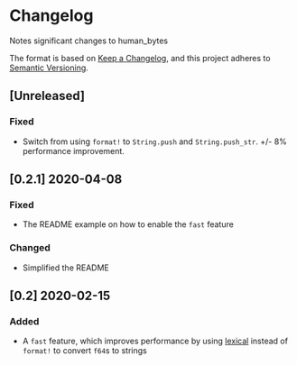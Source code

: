# Changelog
Notes significant changes to human_bytes

The format is based on [Keep a Changelog](https://keepachangelog.com/en/1.0.0/),
and this project adheres to [Semantic Versioning](https://semver.org/spec/v2.0.0.html).

## [Unreleased]
### Fixed
* Switch from using `format!` to `String.push` and `String.push_str`. +/- 8% performance improvement.

## [0.2.1] 2020-04-08
### Fixed
* The README example on how to enable the `fast` feature

### Changed
* Simplified the README

## [0.2] 2020-02-15
### Added
* A `fast` feature, which improves performance by using [lexical](https://github.com/Alexhuszagh/rust-lexical) instead of `format!` to convert `f64`s to strings
